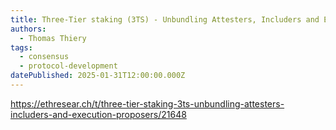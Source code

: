 ```yaml
---
title: Three-Tier staking (3TS) - Unbundling Attesters, Includers and Execution Proposers
authors:
  - Thomas Thiery
tags:
  - consensus
  - protocol-development
datePublished: 2025-01-31T12:00:00.000Z
---
```


<https://ethresear.ch/t/three-tier-staking-3ts-unbundling-attesters-includers-and-execution-proposers/21648>
